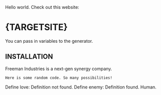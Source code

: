 Hello world. Check out this website:

{TARGETSITE}
=

You can pass in variables to the generator.

INSTALLATION
-

Freeman Industries is a next-gen synergy company.

    Here is some random code. So many possibilities!

Define love: Definition not found. Define enemy: Definition found. Human.
